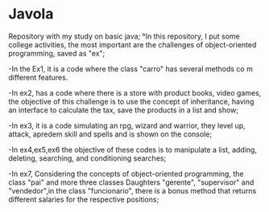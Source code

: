 # Javola
Repository with my study on basic java;
°In this repository, I put some college activities, the most important are the challenges of object-oriented programming, saved as "ex";

-In the Ex1, it is a code where the class "carro" has several methods co m different features.

-In ex2, has a code where there is a store with product books, video games,
the objective of this challenge is to use the concept of inheritance, having an interface to calculate the tax,
save the products in a list and show;

-In ex3, it is a code simulating an rpg, wizard and warrior, they level up, attack, apredem skill and spells and is shown on the console;

-In ex4,ex5,ex6 the objective of these codes is to manipulate a list, adding, deleting, searching, and conditioning searches;

-In ex7, Considering the concepts of object-oriented programming, the class "pai" and more three classes Daughters "gerente", "supervisor" and "vendedor",in the class "funcionario", there is a bonus method that returns different salaries for the respective positions;
